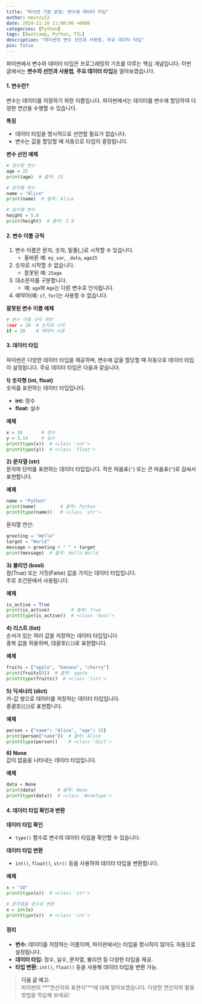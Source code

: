 ```yaml
---
title: "파이썬 기본 문법: 변수와 데이터 타입"
author: mminzy22
date: 2024-11-20 11:00:00 +0900
categories: [Python]
tags: [Bootcamp, Python, TIL]
description: "파이썬의 변수 선언과 사용법, 주요 데이터 타입"
pin: false
---
```



파이썬에서 변수와 데이터 타입은 프로그래밍의 기초를 이루는 핵심 개념입니다. 이번 글에서는 **변수의 선언과 사용법**, **주요 데이터 타입**을 알아보겠습니다.


#### 1. 변수란?

변수는 데이터를 저장하기 위한 이름입니다. 파이썬에서는 데이터를 변수에 할당하여 다양한 연산을 수행할 수 있습니다.

**특징**
- 데이터 타입을 명시적으로 선언할 필요가 없습니다.  
- 변수는 값을 할당할 때 자동으로 타입이 결정됩니다.

**변수 선언 예제**
```python
# 정수형 변수
age = 25
print(age)  # 출력: 25

# 문자열 변수
name = "Alice"
print(name)  # 출력: Alice

# 실수형 변수
height = 5.8
print(height)  # 출력: 5.8
```


#### 2. 변수 이름 규칙

1. 변수 이름은 문자, 숫자, 밑줄(_)로 시작할 수 있습니다.  
   - 올바른 예: `my_var`, `_data`, `age25`  
2. 숫자로 시작할 수 없습니다.  
   - 잘못된 예: `25age`  
3. 대소문자를 구분합니다.  
   - 예: `age`와 `Age`는 다른 변수로 인식됩니다.  
4. 예약어(예: `if`, `for`)는 사용할 수 없습니다.  

**잘못된 변수 이름 예제**
```python
# 변수 이름 규칙 위반
1var = 10  # 숫자로 시작
if = 20    # 예약어 사용
```


#### 3. 데이터 타입

파이썬은 다양한 데이터 타입을 제공하며, 변수에 값을 할당할 때 자동으로 데이터 타입이 설정됩니다. 주요 데이터 타입은 다음과 같습니다.

**1) 숫자형 (int, float)**  
숫자를 표현하는 데이터 타입입니다.  
- **int:** 정수  
- **float:** 실수  

**예제**
```python
x = 10       # 정수
y = 3.14     # 실수
print(type(x))  # <class 'int'>
print(type(y))  # <class 'float'>
```


**2) 문자열 (str)**  
문자와 단어를 표현하는 데이터 타입입니다. 작은 따옴표(`'`) 또는 큰 따옴표(`"`)로 감싸서 표현합니다.  

**예제**
```python
name = "Python"
print(name)         # 출력: Python
print(type(name))   # <class 'str'>
```

문자열 연산:
```python
greeting = "Hello"
target = "World"
message = greeting + " " + target
print(message)  # 출력: Hello World
```


**3) 불리언 (bool)**  
참(True) 또는 거짓(False) 값을 가지는 데이터 타입입니다.  
주로 조건문에서 사용됩니다.

**예제**
```python
is_active = True
print(is_active)        # 출력: True
print(type(is_active))  # <class 'bool'>
```


**4) 리스트 (list)**  
순서가 있는 여러 값을 저장하는 데이터 타입입니다.  
중복 값을 허용하며, 대괄호(`[]`)로 표현합니다.

**예제**
```python
fruits = ["apple", "banana", "cherry"]
print(fruits[0])  # 출력: apple
print(type(fruits))  # <class 'list'>
```


**5) 딕셔너리 (dict)**  
키-값 쌍으로 데이터를 저장하는 데이터 타입입니다.  
중괄호(`{}`)로 표현합니다.

**예제**
```python
person = {"name": "Alice", "age": 25}
print(person["name"])  # 출력: Alice
print(type(person))    # <class 'dict'>
```


**6) None**  
값이 없음을 나타내는 데이터 타입입니다.

**예제**
```python
data = None
print(data)        # 출력: None
print(type(data))  # <class 'NoneType'>
```


#### 4. 데이터 타입 확인과 변환

**데이터 타입 확인**
- `type()` 함수로 변수의 데이터 타입을 확인할 수 있습니다.

**데이터 타입 변환**
- `int()`, `float()`, `str()` 등을 사용하여 데이터 타입을 변환합니다.

**예제**
```python
x = "10"
print(type(x))  # <class 'str'>

# 문자열을 정수로 변환
x = int(x)
print(type(x))  # <class 'int'>
```


#### 정리

- **변수:** 데이터를 저장하는 이름이며, 파이썬에서는 타입을 명시하지 않아도 자동으로 설정됩니다.
- **데이터 타입:** 정수, 실수, 문자열, 불리언 등 다양한 타입을 제공.
- **타입 변환:** `int()`, `float()` 등을 사용해 데이터 타입을 변환 가능.

> **다음 글 예고:**  
> 파이썬의 **"연산자와 표현식"**에 대해 알아보겠습니다. 다양한 연산자와 활용 방법을 학습해 보세요!
